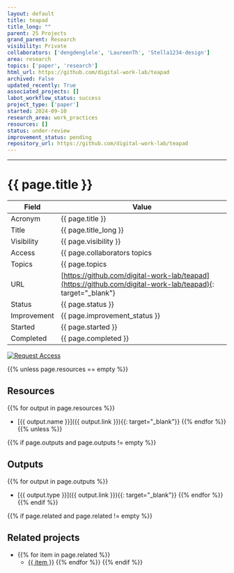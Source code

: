 ```yaml
---
layout: default
title: teapad
title_long: ""
parent: 25 Projects
grand_parent: Research
visibility: Private
collaborators: ['dengdenglele', 'LaureenTh', 'Stella1234-design']
area: research
topics: ['paper', 'research']
html_url: https://github.com/digital-work-lab/teapad
archived: False
updated_recently: True
associated_projects: []
labot_workflow_status: success
project_type: ['paper']
started: 2024-09-10
research_area: work_practices
resources: []
status: under-review
improvement_status: pending
repository_url: https://github.com/digital-work-lab/teapad
---
```


---

# {{ page.title }}

Field               | Value
------------------- | ----------------------------------
Acronym             | {{ page.title }}
Title               | {{ page.title_long }}
Visibility          | {{ page.visibility }}
Access              | {{ page.collaborators topics | join: ", "}}
Topics              | {{ page.topics | join: ", " }}
URL                 | [https://github.com/digital-work-lab/teapad](https://github.com/digital-work-lab/teapad){: target="_blank"}
Status              | {{ page.status }}
Improvement         | {{ page.improvement_status }}
Started             | {{ page.started }}
Completed           | {{ page.completed }}

[![Request Access](https://img.shields.io/badge/Request-Access-blue?style=for-the-badge)](https://github.com/digital-work-lab/handbook/issues/new?assignees=geritwagner&labels=access+request&template=request-repo-access.md&title=%5BAccess+Request%5D+Request+for+access+to+repository)

{{% unless page.resources == empty %}}
## Resources

  {{% for output in page.resources %}}
  - [{{ output.name }}]({{ output.link }}){{: target="_blank"}}
  {{% endfor %}}
{{% unless %}}

{{% if page.outputs and page.outputs != empty %}}
## Outputs

  {{% for output in page.outputs %}}
  - [{{ output.type }}]({{ output.link }}){{: target="_blank"}}
  {{% endfor %}}
{{% endif %}}

{{% if page.related and page.related != empty %}}
## Related projects 

- {{% for item in page.related %}}
  - <a href="{{ item }}">{{ item }}</a>
{{% endfor %}}
{{% endif %}}
